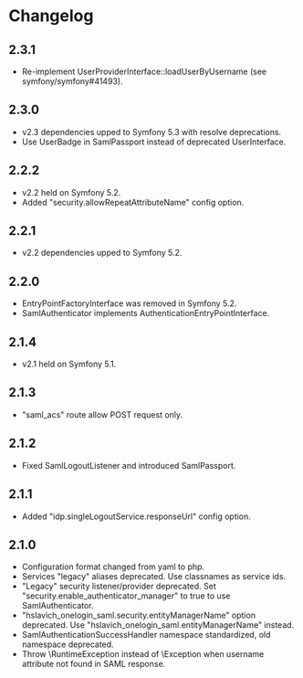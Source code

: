 # Changelog

## 2.3.1

 * Re-implement UserProviderInterface::loadUserByUsername (see symfony/symfony#41493).

## 2.3.0

 * v2.3 dependencies upped to Symfony 5.3 with resolve deprecations.
 * Use UserBadge in SamlPassport instead of deprecated UserInterface.

## 2.2.2

 * v2.2 held on Symfony 5.2.
 * Added "security.allowRepeatAttributeName" config option.

## 2.2.1

 * v2.2 dependencies upped to Symfony 5.2.

## 2.2.0

 * EntryPointFactoryInterface was removed in Symfony 5.2.
 * SamlAuthenticator implements AuthenticationEntryPointInterface.

## 2.1.4

 * v2.1 held on Symfony 5.1.

## 2.1.3

 * "saml_acs" route allow POST request only.

## 2.1.2

 * Fixed SamlLogoutListener and introduced SamlPassport.

## 2.1.1

 * Added "idp.singleLogoutService.responseUrl" config option.

## 2.1.0

 * Configuration format changed from yaml to php.
 * Services "legacy" aliases deprecated. Use classnames as service ids.
 * "Legacy" security listener/provider deprecated. Set "security.enable_authenticator_manager" to true to use SamlAuthenticator.
 * "hslavich_onelogin_saml.security.entityManagerName" option deprecated. Use "hslavich_onelogin_saml.entityManagerName" instead.
 * SamlAuthenticationSuccessHandler namespace standardized, old namespace deprecated.
 * Throw \RuntimeException instead of \Exception when username attribute not found in SAML response. 
